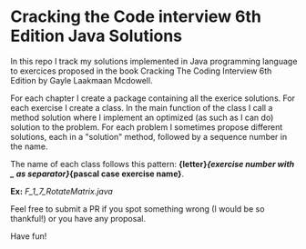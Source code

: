 # Cracking the Code interview 6th Edition Java Solutions
In this repo I track my solutions implemented in Java programming language to exercices proposed in the book Cracking The Coding Interview 6th Edition by Gayle Laakmaan Mcdowell.

For each chapter I create a package containing all the exerice solutions. For each exercise I create a class. In the main function of the class I call a method solution where I implement an optimized (as such as I can do) solution to the problem. For each problem I sometimes propose different solutions, each in a "solution" method, followed by a sequence number in the name. 

The name of each class follows this pattern: 
**{letter}_{exercise number with _ as separator}_{pascal case exercise name}**.

**Ex:** *F_1_7_RotateMatrix.java*

Feel free to submit a PR if you spot something wrong (I would be so thankful!) or you have any proposal.

Have fun!
